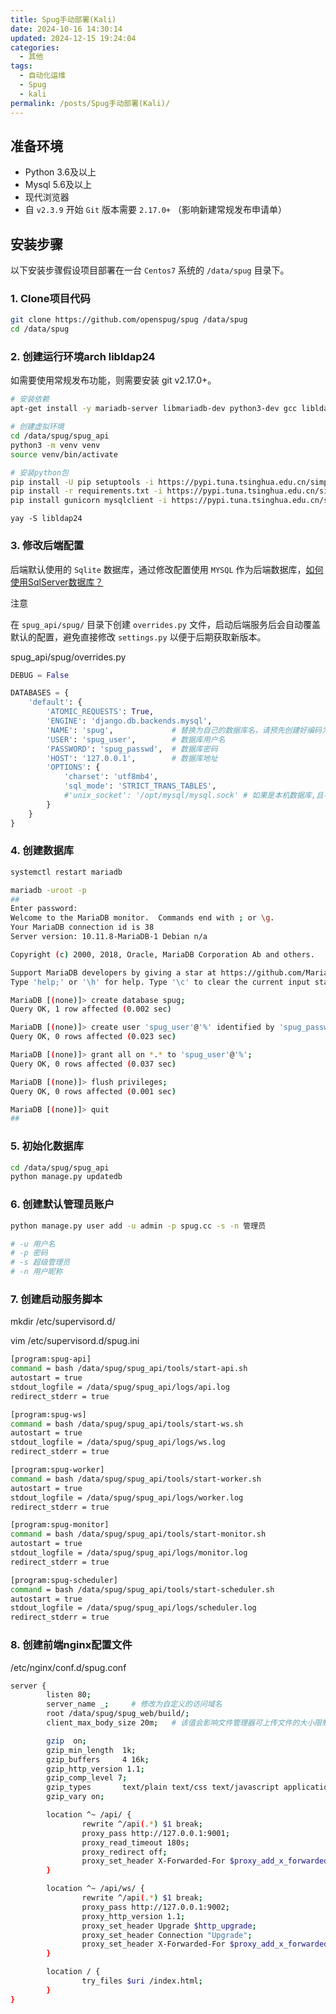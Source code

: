 ```yaml
---
title: Spug手动部署(Kali)
date: 2024-10-16 14:30:14
updated: 2024-12-15 19:24:04
categories:
  - 其他
tags:
  - 自动化运维
  - Spug
  - kali
permalink: /posts/Spug手动部署(Kali)/
---
```

## 准备环境

- Python 3.6及以上
- Mysql 5.6及以上
- 现代浏览器
- 自 `v2.3.9` 开始 `Git` 版本需要 `2.17.0+` （影响新建常规发布申请单）

## 安装步骤

以下安装步骤假设项目部署在一台 `Centos7` 系统的 `/data/spug` 目录下。

### 1. Clone项目代码

```bash
git clone https://github.com/openspug/spug /data/spug
cd /data/spug
```

### 2. 创建运行环境arch libldap24

如需要使用常规发布功能，则需要安装 git v2.17.0+。

```bash
# 安装依赖
apt-get install -y mariadb-server libmariadb-dev python3-dev gcc libldap-dev libsasl2-dev redis nginx supervisor rsync sshfs pkg-config

# 创建虚拟环境
cd /data/spug/spug_api
python3 -m venv venv
source venv/bin/activate

# 安装python包
pip install -U pip setuptools -i https://pypi.tuna.tsinghua.edu.cn/simple/
pip install -r requirements.txt -i https://pypi.tuna.tsinghua.edu.cn/simple/
pip install gunicorn mysqlclient -i https://pypi.tuna.tsinghua.edu.cn/simple/
```

```shell
yay -S libldap24
```

### 3. 修改后端配置

后端默认使用的 `Sqlite` 数据库，通过修改配置使用 `MYSQL` 作为后端数据库，[如何使用SqlServer数据库？](https://spug.cc/docs/install-problem#use-sqlserver)

注意

在 `spug_api/spug/` 目录下创建 `overrides.py` 文件，启动后端服务后会自动覆盖默认的配置，避免直接修改 `settings.py` 以便于后期获取新版本。

spug_api/spug/overrides.py

```python
DEBUG = False

DATABASES = {
    'default': {
        'ATOMIC_REQUESTS': True,
        'ENGINE': 'django.db.backends.mysql',
        'NAME': 'spug',             # 替换为自己的数据库名，请预先创建好编码为utf8mb4的数据库
        'USER': 'spug_user',        # 数据库用户名
        'PASSWORD': 'spug_passwd',  # 数据库密码
        'HOST': '127.0.0.1',        # 数据库地址
        'OPTIONS': {
            'charset': 'utf8mb4',
            'sql_mode': 'STRICT_TRANS_TABLES',
            #'unix_socket': '/opt/mysql/mysql.sock' # 如果是本机数据库,且不是默认安装的Mysql,需要指定Mysql的socket文件路径
        }
    }
}
```

### 4. 创建数据库

```bash
systemctl restart mariadb

mariadb -uroot -p
##
Enter password: 
Welcome to the MariaDB monitor.  Commands end with ; or \g.
Your MariaDB connection id is 38
Server version: 10.11.8-MariaDB-1 Debian n/a

Copyright (c) 2000, 2018, Oracle, MariaDB Corporation Ab and others.

Support MariaDB developers by giving a star at https://github.com/MariaDB/server
Type 'help;' or '\h' for help. Type '\c' to clear the current input statement.

MariaDB [(none)]> create database spug;
Query OK, 1 row affected (0.002 sec)

MariaDB [(none)]> create user 'spug_user'@'%' identified by 'spug_passwd';
Query OK, 0 rows affected (0.023 sec)

MariaDB [(none)]> grant all on *.* to 'spug_user'@'%';
Query OK, 0 rows affected (0.037 sec)

MariaDB [(none)]> flush privileges;
Query OK, 0 rows affected (0.001 sec)

MariaDB [(none)]> quit
##

```

### 5. 初始化数据库

```bash
cd /data/spug/spug_api
python manage.py updatedb
```

### 6. 创建默认管理员账户

```bash
python manage.py user add -u admin -p spug.cc -s -n 管理员

# -u 用户名
# -p 密码
# -s 超级管理员
# -n 用户昵称
```

### 7. 创建启动服务脚本

mkdir /etc/supervisord.d/

vim /etc/supervisord.d/spug.ini

```bash
[program:spug-api]
command = bash /data/spug/spug_api/tools/start-api.sh
autostart = true
stdout_logfile = /data/spug/spug_api/logs/api.log
redirect_stderr = true

[program:spug-ws]
command = bash /data/spug/spug_api/tools/start-ws.sh
autostart = true
stdout_logfile = /data/spug/spug_api/logs/ws.log
redirect_stderr = true

[program:spug-worker]
command = bash /data/spug/spug_api/tools/start-worker.sh
autostart = true
stdout_logfile = /data/spug/spug_api/logs/worker.log
redirect_stderr = true

[program:spug-monitor]
command = bash /data/spug/spug_api/tools/start-monitor.sh
autostart = true
stdout_logfile = /data/spug/spug_api/logs/monitor.log
redirect_stderr = true

[program:spug-scheduler]
command = bash /data/spug/spug_api/tools/start-scheduler.sh
autostart = true
stdout_logfile = /data/spug/spug_api/logs/scheduler.log
redirect_stderr = true
```

### 8. 创建前端nginx配置文件

/etc/nginx/conf.d/spug.conf

```bash
server {
        listen 80;
        server_name _;     # 修改为自定义的访问域名
        root /data/spug/spug_web/build/;
        client_max_body_size 20m;   # 该值会影响文件管理器可上传文件的大小限制，请合理调整

        gzip  on;
        gzip_min_length  1k;
        gzip_buffers     4 16k;
        gzip_http_version 1.1;
        gzip_comp_level 7;
        gzip_types       text/plain text/css text/javascript application/javascript application/json;
        gzip_vary on;

        location ^~ /api/ {
                rewrite ^/api(.*) $1 break;
                proxy_pass http://127.0.0.1:9001;
                proxy_read_timeout 180s;
                proxy_redirect off;
                proxy_set_header X-Forwarded-For $proxy_add_x_forwarded_for;
        }

        location ^~ /api/ws/ {
                rewrite ^/api(.*) $1 break;
                proxy_pass http://127.0.0.1:9002;
                proxy_http_version 1.1;
                proxy_set_header Upgrade $http_upgrade;
                proxy_set_header Connection "Upgrade";
                proxy_set_header X-Forwarded-For $proxy_add_x_forwarded_for;
        }

        location / {
                try_files $uri /index.html;
        }
}
```
